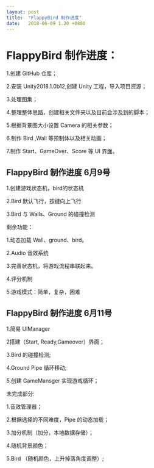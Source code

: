 ```yaml
---
layout: post
title:  "FlappyBird 制作进度"
date:   2018-06-09 1.20 +0800
---
```

# FlappyBird 制作进度：

1.创建 GitHub 仓库；

2.安装 Unity2018.1.0b12,创建 Unity 工程，导入项目资源；

3.处理图集；

4.整理整体思路，创建相关文件夹以及目前会涉及到的脚本；

5.根据背景图大小设置 Camera 的相关参数；

6.制作 Bird ,Wall 等预制体以及相关动画；

7.制作 Start、GameOver、Score 等 UI 界面。

## FlappyBird 制作进度 6月9号

1.创建游戏状态机，bird的状态机

2.Bird 默认飞行，按键向上飞行

3.Bird 与 Walls、Ground 的碰撞检测

剩余功能：

1.动态加载 Wall、ground、bird。

2.Audio 音效系统

3.完善状态机，将游戏流程串联起来。

4.评分机制

5.游戏模式：简单，复杂，困难

## FlappyBird 制作进度 6月11号

1.简易 UIManager

2搭建（Start, Ready,Gameover）界面；

3.Bird 的碰撞检测;

4.Ground Pipe 循环移动;

5.创建 GameMansger 实现游戏循环；

未完成部分:

1.音效管理器；

2.根据选择的不同难度，Pipe 的动态加载；

3.加分机制（加分，本地数据存储）；

4.随机背景颜色；

5.Bird （随机颜色，上升掉落角度调整）;